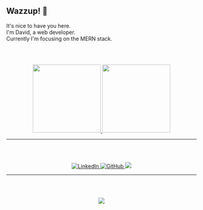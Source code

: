 ## Wazzup! 👋
It's nice to have you here. <br /> I'm David, a web developer. <br />
Currently I'm focusing on the MERN stack.
<!--
---

#####  &nbsp;
<p align="center">

  <a href="https://github.com/daviiro">
    <img src="https://github-readme-streak-stats.herokuapp.com/?user=Daviiro&theme=dark&hide_border=true"/></a>
  
</p>

---
-->
#####  &nbsp;
<p align="center">
  <a href="https://github.com/daviiro">
    <img height="180em" src="https://github-readme-stats-eight-theta.vercel.app/api?username=Daviiro&hide_border=false&show_icons=true&theme=dark&include_all_commits=true&count_private=true"/>
    <img height="180em" src="https://github-readme-stats-eight-theta.vercel.app/api/top-langs/?username=Daviiro&hide_border=false&layout=compact&langs_count=8&theme=dark"/>
  </a>
</p>

---

#####  &nbsp;
<div align="center">
  <a href="https://www.linkedin.com/in/david-jr-rodrigues/" target="_blank">
    <img alt="LinkedIn" src="https://img.shields.io/badge/linkedin-%230077B5.svg?style=for-the-badge&logo=linkedin&logoColor=white"/>
  </a>
  <a href="https://github.com/Daviiro" target="_blank">
    <img alt="GitHub" src="https://img.shields.io/badge/github-%23121011.svg?style=for-the-badge&logo=github&logoColor=white"/>
  </a>
  <a href ="mailto:davidrodrigus11@gmail.com">
     <img src="https://img.shields.io/badge/-Gmail-%23333?style=for-the-badge&logo=gmail&logoColor=white" target="_blank">
  </a>
  
</div>

---

#####  &nbsp;
<div align="center">
  <a href = "https://daviiro.github.io" target = "_blank"> 
    <img src = "https://img.shields.io/website-up-down-green-red/http/monip.org.svg" target = "_blank"> 
  </a>
</div>

